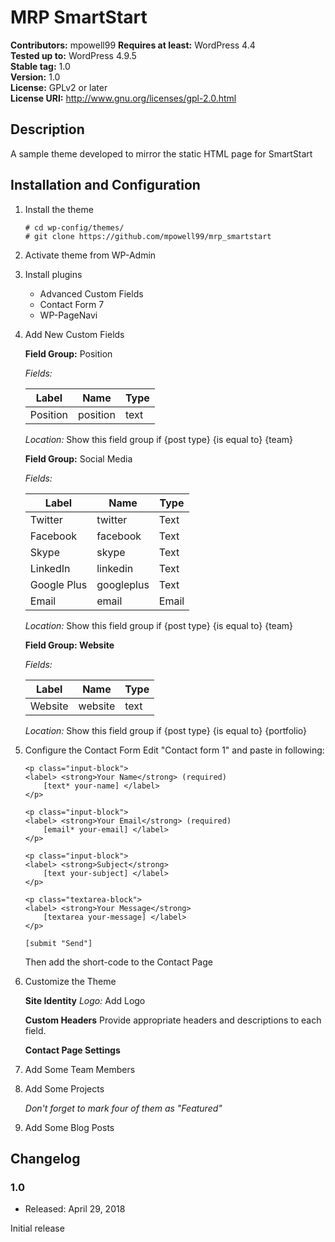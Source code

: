 # MRP SmartStart

**Contributors:** mpowell99
**Requires at least:** WordPress 4.4  
**Tested up to:** WordPress 4.9.5  
**Stable tag:** 1.0  
**Version:** 1.0  
**License:** GPLv2 or later  
**License URI:** http://www.gnu.org/licenses/gpl-2.0.html  

## Description

A sample theme developed to mirror the static HTML page for SmartStart

## Installation and Configuration

1. Install the theme

    ```
    # cd wp-config/themes/
    # git clone https://github.com/mpowell99/mrp_smartstart
    ```


1. Activate theme from WP-Admin


1. Install plugins
    * Advanced Custom Fields
    * Contact Form 7
    * WP-PageNavi


1. Add New Custom Fields

    **Field Group:** Position

    *Fields:*

    Label | Name | Type
    ----- | ---- | ----
    Position | position | text

    *Location:* Show this field group if {post type} {is equal to} {team}

    **Field Group:** Social Media

    *Fields:*

    Label | Name | Type
    ----- | ---- | ----
    Twitter | twitter | Text
    Facebook | facebook | Text
    Skype | skype | Text
    LinkedIn | linkedin | Text
    Google Plus | googleplus | Text
    Email | email | Email

    *Location:* Show this field group if {post type} {is equal to} {team}

    **Field Group: Website**

    *Fields:*

    Label | Name | Type
    ----- | ---- | ----
    Website | website | text

    *Location:* Show this field group if {post type} {is equal to} {portfolio}


1. Configure the Contact Form
    Edit "Contact form 1" and paste in following:

    ```
    <p class="input-block">
    <label> <strong>Your Name</strong> (required)
        [text* your-name] </label>
    </p>

    <p class="input-block">
    <label> <strong>Your Email</strong> (required)
        [email* your-email] </label>
    </p>

    <p class="input-block">
    <label> <strong>Subject</strong>
        [text your-subject] </label>
    </p>

    <p class="textarea-block">
    <label> <strong>Your Message</strong>
        [textarea your-message] </label>
    </p>

    [submit "Send"]
    ```

    Then add the short-code to the Contact Page


1. Customize the Theme

    **Site Identity**
    	*Logo:* Add Logo

    **Custom Headers**
    	Provide appropriate headers and descriptions to each field.

    **Contact Page Settings**


1. Add Some Team Members


1. Add Some Projects

    *Don't forget to mark four of them as "Featured"*


1. Add Some Blog Posts



## Changelog

### 1.0
* Released: April 29, 2018

Initial release
